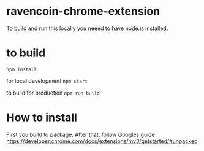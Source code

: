 # ravencoin-chrome-extension

To build and run this locally you neeed to have node.js installed.

# to build

`npm install`

for local development
`npm start`

to build for production
`npm run build`

# How to install

First you build to package.
After that, follow Googles guide
https://developer.chrome.com/docs/extensions/mv3/getstarted/#unpacked
